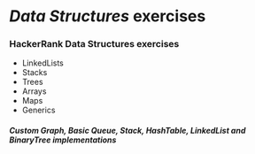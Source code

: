 # _***Data Structures***_ exercises
### HackerRank Data Structures exercises
* LinkedLists
* Stacks
* Trees
* Arrays
* Maps
* Generics

##### Custom Graph, Basic Queue, Stack, HashTable, LinkedList and BinaryTree implementations

